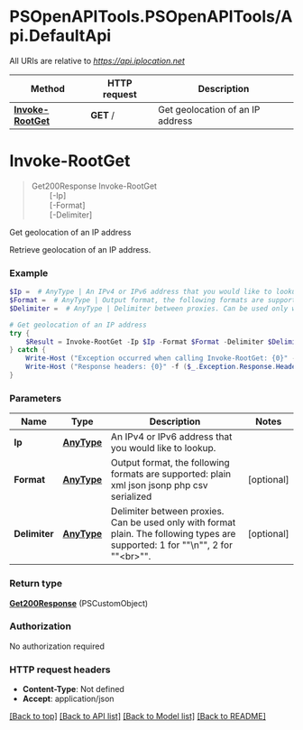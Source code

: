 # PSOpenAPITools.PSOpenAPITools/Api.DefaultApi

All URIs are relative to *https://api.iplocation.net*

Method | HTTP request | Description
------------- | ------------- | -------------
[**Invoke-RootGet**](DefaultApi.md#Invoke-RootGet) | **GET** / | Get geolocation of an IP address


<a name="Invoke-RootGet"></a>
# **Invoke-RootGet**
> Get200Response Invoke-RootGet<br>
> &nbsp;&nbsp;&nbsp;&nbsp;&nbsp;&nbsp;&nbsp;&nbsp;[-Ip] <PSCustomObject><br>
> &nbsp;&nbsp;&nbsp;&nbsp;&nbsp;&nbsp;&nbsp;&nbsp;[-Format] <PSCustomObject><br>
> &nbsp;&nbsp;&nbsp;&nbsp;&nbsp;&nbsp;&nbsp;&nbsp;[-Delimiter] <PSCustomObject><br>

Get geolocation of an IP address

Retrieve geolocation of an IP address. 

### Example
```powershell
$Ip =  # AnyType | An IPv4 or IPv6 address that you would like to lookup.
$Format =  # AnyType | Output format, the following formats are supported: plain xml json jsonp php csv serialized (optional)
$Delimiter =  # AnyType | Delimiter between proxies. Can be used only with format plain. The following types are supported: 1 for ""\n"", 2 for ""<br>"". (optional)

# Get geolocation of an IP address
try {
    $Result = Invoke-RootGet -Ip $Ip -Format $Format -Delimiter $Delimiter
} catch {
    Write-Host ("Exception occurred when calling Invoke-RootGet: {0}" -f ($_.ErrorDetails | ConvertFrom-Json))
    Write-Host ("Response headers: {0}" -f ($_.Exception.Response.Headers | ConvertTo-Json))
}
```

### Parameters

Name | Type | Description  | Notes
------------- | ------------- | ------------- | -------------
 **Ip** | [**AnyType**](AnyType.md)| An IPv4 or IPv6 address that you would like to lookup. | 
 **Format** | [**AnyType**](AnyType.md)| Output format, the following formats are supported: plain xml json jsonp php csv serialized | [optional] 
 **Delimiter** | [**AnyType**](AnyType.md)| Delimiter between proxies. Can be used only with format plain. The following types are supported: 1 for &quot;&quot;\n&quot;&quot;, 2 for &quot;&quot;&lt;br&gt;&quot;&quot;. | [optional] 

### Return type

[**Get200Response**](Get200Response.md) (PSCustomObject)

### Authorization

No authorization required

### HTTP request headers

 - **Content-Type**: Not defined
 - **Accept**: application/json

[[Back to top]](#) [[Back to API list]](../README.md#documentation-for-api-endpoints) [[Back to Model list]](../README.md#documentation-for-models) [[Back to README]](../README.md)

